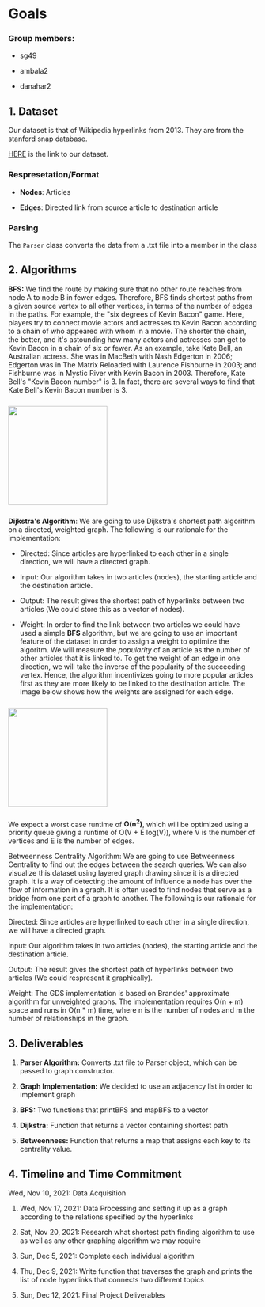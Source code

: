 # Goals


### Group members:

* sg49

* ambala2

* danahar2

 

## 1. Dataset

 

Our dataset is that of Wikipedia hyperlinks from 2013. They are from the stanford snap database.

 

[HERE](https://snap.stanford.edu/data/enwiki-2013.html) is the link to our dataset.

 

### Respresetation/Format

* **Nodes**: Articles

* **Edges**: Directed link from source article to destination article

 

### Parsing

 

The ```Parser``` class converts the data from a .txt file into a member in the class

 

## 2. Algorithms

 

**BFS:** We find the route by making sure that no other route reaches from node A to node B in fewer edges. Therefore, BFS finds shortest paths from a given source vertex to all other vertices, in terms of the number of edges in the paths. For example, the "six degrees of Kevin Bacon" game. Here, players try to connect movie actors and actresses to Kevin Bacon according to a chain of who appeared with whom in a movie. The shorter the chain, the better, and it's astounding how many actors and actresses can get to Kevin Bacon in a chain of six or fewer. As an example, take Kate Bell, an Australian actress. She was in MacBeth with Nash Edgerton in 2006; Edgerton was in The Matrix Reloaded with Laurence Fishburne in 2003; and Fishburne was in Mystic River with Kevin Bacon in 2003. Therefore, Kate Bell's "Kevin Bacon number" is 3. In fact, there are several ways to find that Kate Bell's Kevin Bacon number is 3.

 

<img src="https://codewithshubham.in/cs225/2.png" height="200px" style="padding-top: 10px; padding-bottom: 10px"/>

 

**Dijkstra's Algorithm**: We are going to use Dijkstra's shortest path algorithm on a directed, weighted graph. The following is our rationale for the implementation:

 

* Directed: Since articles are hyperlinked to each other in a single direction, we will have a directed graph.

 

* Input: Our algorithm takes in two articles (nodes), the starting article and the destination article.

 

* Output: The result gives the shortest path of hyperlinks between two articles (We could store this as a vector of nodes).

 

* Weight: In order to find the link between two articles we could have used a simple **BFS** algorithm, but we are going to use an important feature of the dataset in order to assign a weight to optimize the algoritm. We will measure the *popularity* of an article as the number of other articles that it is linked to. To get the weight of an edge in one direction, we will take the inverse of the popularity of the succeeding vertex. Hence, the algorithm incentivizes going to more popular articles first as they are more likely to be linked to the destination article. The image below shows how the weights are assigned for each edge.

 

<img src="https://codewithshubham.in/cs225/1.jpg" height="200px" style="padding-top: 10px; padding-bottom: 10px"/>

 

We expect a worst case runtime of **O(n<sup>2</sup>)**, which will be optimized using a priority queue giving a runtime of O(V + E log(V)), where V is the number of vertices and E is the number of edges.

 

Betweenness Centrality Algorithm: We are going to use Betweenness Centrality to find out the edges between the search queries. We can also visualize this dataset using layered graph drawing since it is a directed graph. It is a way of detecting the amount of influence a node has over the flow of information in a graph. It is often used to find nodes that serve as a bridge from one part of a graph to another. The following is our rationale for the implementation:

 

Directed: Since articles are hyperlinked to each other in a single direction, we will have a directed graph.

 

Input: Our algorithm takes in two articles (nodes), the starting article and the destination article.

 

Output: The result gives the shortest path of hyperlinks between two articles (We could respresent it graphically).

 

Weight: The GDS implementation is based on Brandes' approximate algorithm for unweighted graphs. The implementation requires O(n + m) space and runs in O(n * m) time, where n is the number of nodes and m the number of relationships in the graph.

 

## 3. Deliverables

 

1. **Parser Algorithm:** Converts .txt file to Parser object, which can be passed to graph constructor.

2. **Graph Implementation:** We decided to use an adjacency list in order to implement graph

3. **BFS:** Two functions that printBFS and mapBFS to a vector

4. **Dijkstra:** Function that returns a vector containing shortest path

5. **Betweenness:** Function that returns a map that assigns each key to its centrality value.

 

## 4. Timeline and Time Commitment

 

Wed, Nov 10, 2021: Data Acquisition

 

  

1. Wed, Nov 17, 2021: Data Processing and setting it up as a graph according to the relations specified by the hyperlinks

 

  

2. Sat, Nov 20, 2021: Research what shortest path finding algorithm to use as well as any other graphing algorithm we may require

 

   

3. Sun, Dec 5, 2021: Complete each individual algorithm

 

     

4. Thu, Dec 9, 2021: Write function that traverses the graph and prints the list of node hyperlinks that connects two different topics

 

    

5. Sun, Dec 12, 2021: Final Project Deliverables

 

 